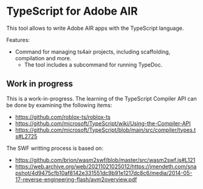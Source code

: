 # TypeScript for Adobe AIR

This tool allows to write Adobe AIR apps with the TypeScript language.

Features:

- Command for managing ts4air projects, including scaffolding, compilation and more.
  - The tool includes a subcommand for running TypeDoc.

## Work in progress

This is a work-in-progress. The learning of the TypeScript Compiler API can be done by examining the following items:

- https://github.com/roblox-ts/roblox-ts
- https://github.com/microsoft/TypeScript/wiki/Using-the-Compiler-API
- https://github.com/microsoft/TypeScript/blob/main/src/compiler/types.ts#L2725

The SWF writting process is based on:

- https://github.com/brion/wasm2swf/blob/master/src/wasm2swf.js#L121
- https://web.archive.org/web/20211021025012/https://jmendeth.com/snapshot/4d9475cfb10af8142e331551dc9b91e1217dc8c6/media/2014-05-17-reverse-engineering-flash/avm2overview.pdf